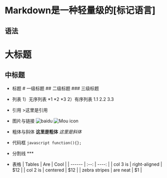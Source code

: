 # Markdown是一种轻量级的[标记语言]

## 语法
	
大标题
=================

中标题
-----------------

* 标题
		# 一级标题
		## 二级标题
		### 三级标题

* 列表
		1）无序列表
			*1
			*2
			*3
		2）有序列表
			1.1
			2.2
			3.3

* 引用
		>这里是引用

* 图片与链接
		![baidu](http://baidu.com)
		![Mou icon](http://mouapp.com/Mou_128.png)

* 粗体与斜体
		**这里是粗体**
		*这里是斜体*

* 代码框
		```javascript
			function(){};
		```

* 分割线
		***

* 表格
		| Tables | Are | Cool |
		| ------ | :--: | ----: |
		| col 3 is | right-aligned | $12 |
		| col 2 is | centered | $12 |
		| zebra stripes | are neat | $1 |
